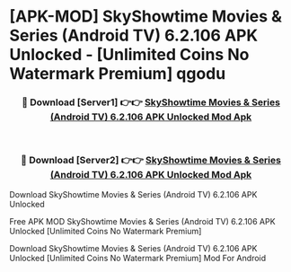 # [APK-MOD] SkyShowtime  Movies & Series (Android TV) 6.2.106 APK Unlocked - [Unlimited Coins No Watermark Premium] qgodu



<div align="center">
<h3>🔴 Download [Server1] 👉👉 <a href="https://momento.my/?title=SkyShowtime__Movies_&_Series_(Android_TV)_6.2.106_APK_Unlocked">SkyShowtime  Movies & Series (Android TV) 6.2.106 APK Unlocked Mod Apk</a></h3><br>

<h3>🔴 Download [Server2] 👉👉 <a href="https://momento.my/?title=SkyShowtime__Movies_&_Series_(Android_TV)_6.2.106_APK_Unlocked">SkyShowtime  Movies & Series (Android TV) 6.2.106 APK Unlocked Mod Apk</a></h3>
</div>



Download SkyShowtime  Movies & Series (Android TV) 6.2.106 APK Unlocked 

Free APK MOD SkyShowtime  Movies & Series (Android TV) 6.2.106 APK Unlocked [Unlimited Coins No Watermark Premium]

Download SkyShowtime  Movies & Series (Android TV) 6.2.106 APK Unlocked [Unlimited Coins No Watermark Premium] Mod For Android
